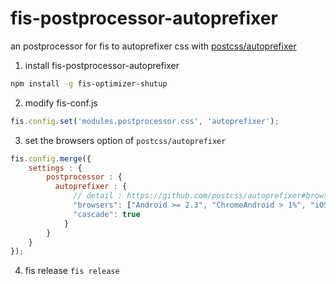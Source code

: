 # fis-postprocessor-autoprefixer

an postprocessor for fis to autoprefixer css with [postcss/autoprefixer](https://github.com/postcss/autoprefixer)

1. install fis-postprocessor-autoprefixer
```bash
npm install -g fis-optimizer-shutup
```
2. modify fis-conf.js
```javascript
fis.config.set('modules.postprocessor.css', 'autoprefixer');
```
3. set the browsers option of `postcss/autoprefixer`
```javascript
fis.config.merge({
    settings : {
        postprocessor : {
          autoprefixer : {
              // detail : https://github.com/postcss/autoprefixer#browsers
              "browsers": ["Android >= 2.3", "ChromeAndroid > 1%", "iOS >= 4"],
              "cascade": true
            }
        }
    }
});
```
4. fis release
`fis release`
